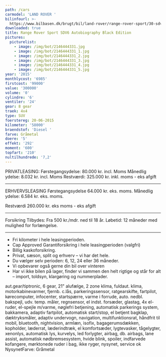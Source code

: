 ```yaml
---
path: /cars
carmodel: 'LAND ROVER '
bilinfourl: >-
  https://www.bilbasen.dk/brugt/bil/land-rover/range-rover-sport/30-sdv6-hse-dynamic-aut-5d/3728406
downloaded: true
title: Range Rover Sport SDV6 Autobiography Black Edition
pictures:
  picturelist:
    - image: /img/bot/2146444331.jpg
    - image: /img/bot/2146444331_1.jpg
    - image: /img/bot/2146444331_2.jpg
    - image: /img/bot/2146444331_3.jpg
    - image: /img/bot/2146444331_4.jpg
    - image: /img/bot/2146444331_5.jpg
year: '2015'
monthlycost: '6985'
firstcost: '99000'
value: '300000'
volume: '0'
cylindre: '6'
ventiler: '24'
gear: 8 gear
traek: 4x4
type: SUV
foerstereg: 20-06-2015
kilometer: '58000'
braendstof: 'Diesel '
farve: Gråmetal
doere: '5'
effekt: '292'
moment: '600'
topfart: '210'
nultilhundrede: '7,2'
---
```

PRIVATLEASING:
Førstegangsydelse: 80.000 kr. incl. Moms
Månedlig ydelse: 8.032 kr. incl. Moms
Restværdi: 325.000 kr. inkl. moms - eks afgift 

- - -

ERHVERVSLEASING
Førstegangsydelse 64.000 kr. eks. moms.
Månedlig ydelse: 6.584 kr. eks. moms.

Restværdi 260.000 kr. eks moms - eks afgift 

- - -

Forsikring Tilbydes:
Fra 500 kr./mdr. ned til 18 år.
Løbetid: 12 måneder med mulighed for forlængelse.

- - -

* Fri kilometer i hele leasingperioden.
* Cap Approved Garantiforsikring i hele leasingperioden (valgfri)
* Billig kaskoforsikring.
* Privat, sæson, split og erhverv – vi har det hele.
* Du vælger selv perioden: 6, 12, 24 eller 36 måneder.
* Vi opbevarer også gerne din bil over vinteren
* Har vi ikke bilen på lager, finder vi sammen den helt rigtige og står for alt – import, toldsyn, klargøring og nummerplader.

aut.gear/tiptronic, 6 gear, 21" alufælge, 2 zone klima, fuldaut. klima, motorkabinevarmer, fjernb. c.lås, parkeringssensor, ratgearskifte, fartpilot, kørecomputer, infocenter, startspærre, varme i forrude, auto. nedbl. bakspejl, udv. temp. måler, regnsensor, el indst. forsæder, glastag, 4x el-ruder, el-spejle m/varme, nøglefri betjening, automatisk parkerings system, bakkamera, adaptiv fartpilot, automatisk start/stop, el betjent bagklap, dæktryksmåler, adaptiv undervogn, navigation, multifunktionsrat, håndfrit til mobil, bluetooth, nightvision, armlæn, isofix, bagagerumsdækken, kopholder, læderrat, læderindtræk, el komfortsæder, lygtevasker, tågelygter, xenonlys, automatisk lys, kurvelys, led forlygter, airbag, db. airbags, lane assist, automatisk nødbremsesystem, hvide blink, spoiler, indfarvede kofangere, mørktonede ruder i bag, ikke ryger, nysynet, service ok
NysynetFarve: Gråmetal
